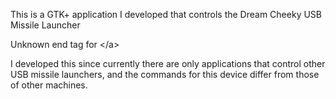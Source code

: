This is a GTK+ application I developed that controls the <a />Dream Cheeky USB Missile Launcher

Unknown end tag for &lt;/a&gt;



I developed this since currently there are only applications that control other USB missile launchers, and the commands for this device differ from those of other machines.